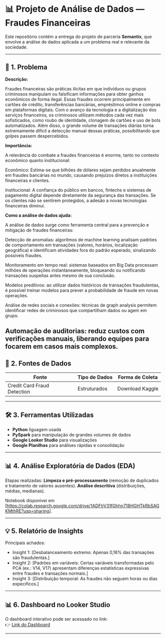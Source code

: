 # 📊 Projeto de Análise de Dados —  Fraudes Financeiras

Este repositório contém a entrega do projeto de parceria **Semantix**, que envolve a análise de dados aplicada a um problema real e relevante da sociedade.

---

## 🔎 1. Problema

**Descrição:**  

Fraudes financeiras são práticas ilícitas em que indivíduos ou grupos criminosos manipulam ou falsificam informações para obter ganhos econômicos de forma ilegal. Essas fraudes ocorrem principalmente em cartões de crédito, transferências bancárias, empréstimos online e compras em plataformas digitais.
Com o avanço da tecnologia e a digitalização dos serviços financeiros, os criminosos utilizam métodos cada vez mais sofisticados, como roubo de identidade, clonagem de cartões e uso de bots automatizados. Além disso, o grande volume de transações diárias torna extremamente difícil a detecção manual dessas práticas, possibilitando que golpes passem despercebidos.

**Importância:** 

A relevância do combate a fraudes financeiras é enorme, tanto no contexto econômico quanto institucional:

Econômico: Estima-se que bilhões de dólares sejam perdidos anualmente em fraudes bancárias no mundo, causando prejuízos diretos a instituições financeiras e clientes.

Institucional: A confiança do público em bancos, fintechs e sistemas de pagamento digital depende diretamente da segurança das transações. Se os clientes não se sentirem protegidos, a adesão a novas tecnologias financeiras diminui.

**Como a análise de dados ajuda:**  

A análise de dados surge como ferramenta central para a prevenção e mitigação de fraudes financeiras:

Detecção de anomalias: algoritmos de machine learning analisam padrões de comportamento em transações (valores, horários, localização geográfica) e identificam atividades fora do padrão esperado, sinalizando possíveis fraudes.

Monitoramento em tempo real: sistemas baseados em Big Data processam milhões de operações instantaneamente, bloqueando ou notificando transações suspeitas antes mesmo de sua conclusão.

Modelos preditivos: ao utilizar dados históricos de transações fraudulentas, é possível treinar modelos para prever a probabilidade de fraude em novas operações.

Análise de redes sociais e conexões: técnicas de graph analysis permitem identificar redes de criminosos que compartilham dados ou agem em grupo.

Automação de auditorias: reduz custos com verificações manuais, liberando equipes para focarem em casos mais complexos.
---

## 📂 2. Fontes de Dados

| Fonte | Tipo de Dados | Forma de Coleta |
|-------|---------------|-----------------|
| Credit Card Fraud Detection | Estruturados | Download Kaggle |

---

## 🛠️ 3. Ferramentas Utilizadas

- **Python** liguagem usada
- **PySpark** para manipulação de grandes volumes de dados
- **Google Looker Studio** para visualizações
- **Google Planilhas** para análises rápidas e consolidação

---

## 📊 4. Análise Exploratória de Dados (EDA)

Etapas realizadas:
**Limpeza e pré-processamento** (remoção de duplicados e tratamento de valores ausentes).
**Análise descritiva** (distribuições, médias, medianas).

Notebook disponívei em [https://colab.research.google.com/drive/1ADFtjV31fGhhn718HGHTkRbSAGKMthRE?usp=sharing].

---

## 💡 5. Relatório de Insights

Principais achados:
- Insight 1: [Desbalanceamento extremo: Apenas 0,16% das transações são fraudulentas.]  
- Insight 2: [Padrões em variáveis: Certas variáveis transformadas pelo PCA (ex.: V14, V17) apresentam diferenças estatísticas expressivas entre fraudes e transações normais.]  
- Insight 3: [Distribuição temporal: As fraudes não seguem horas ou dias expecificos.]

---

## 📊 6. Dashboard no Looker Studio

O dashboard interativo pode ser acessado no link:  
👉 [Link do Dashboard](https://lookerstudio.google.com/s/j0huWrI2Q_k)

---
